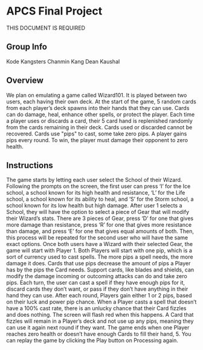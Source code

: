 # APCS Final Project
THIS DOCUMENT IS REQUIRED

## Group Info
Kode Kangsters
Chanmin Kang
Dean Kaushal

## Overview
We plan on emulating a game called Wizard101. It is played between two users, each having their own deck. At the start of the game, 5 random cards from each player’s deck spawns into their hands that they can use. Cards can do damage, heal, enhance other spells, or protect the player. Each time a player uses or discards a card, their 5 card hand is replenished randomly from the cards remaining in their deck. Cards used or discarded cannot be recovered. Cards use "pips" to cast, some take zero pips. A player gains pips every round. To win, the player must damage their opponent to zero health.

## Instructions
The game starts by letting each user select the School of their Wizard. Following the prompts on the screen, the first user can press ‘I’ for the Ice school, a school known for its high health and resistance, ‘L’ for the Life school, a school known for its ability to heal, and ‘S’ for the Storm school, a school known for its low health but high damage. After user 1 selects a School, they will have the option to select a piece of Gear that will modify their Wizard’s stats. There are 3 pieces of Gear, press ‘D’ for one that gives more damage than resistance, press ‘R’ for one that gives more resistance than damage, and press ‘E’ for one that gives equal amounts of both. Then, this process will be repeated for the second user who will have the same exact options. Once both users have a Wizard with their selected Gear, the game will start with Player 1. Both Players will start with one pip, which is a sort of currency used to cast spells. The more pips a spell needs, the more damage it does. Cards that use pips decrease the amount of pips a Player has by the pips the Card needs. Support cards, like blades and shields, can modify the damage incoming or outcoming attacks can do and take zero pips. Each turn, the user can cast a spell if they have enough pips for it, discard cards they don’t want, or pass if they don’t have anything in their hand they can use. After each round, Players gain either 1 or 2 pips, based on their luck and power pip chance. When a Player casts a spell that doesn’t have a 100% cast rate, there is an unlucky chance that their Card fizzles and does nothing. The screen will flash red when this happens. A Card that fizzles will remain in a Player’s deck and not use up any pips, meaning they can use it again next round if they want. The game ends when one Player reaches zero health or doesn’t have enough Cards to fill their hand, 5. You can replay the game by clicking the Play button on Processing again.
